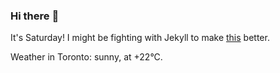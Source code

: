 ### Hi there :wave:

It's Saturday! I might be fighting with Jekyll to make [this](https://swissclubto.github.io) better.

Weather in Toronto: sunny, at +22°C.
